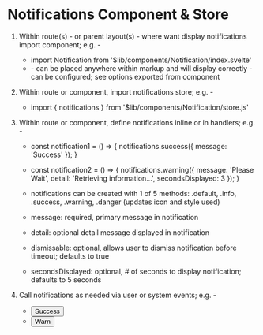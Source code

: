 # Notifications Component & Store

1. Within route(s) - or parent layout(s) - where want display notifications import component; e.g. -

   - import Notification from '$lib/components/Notification/index.svelte'
   - <Notification />
     - can be placed anywhere within markup and will display correctly
     - can be configured; see options exported from component

2. Within route or component, import notifications store; e.g. -

   - import { notifications } from '$lib/components/Notification/store.js'

3. Within route or component, define notifications inline or in handlers; e.g. -

   - const notification1 = () => { notifications.success({ message: 'Success' }); }
   - const notification2 = () => { notifications.warning({ message: 'Please Wait', detail: 'Retrieving information…', secondsDisplayed: 3 }); }

   - notifications can be created with 1 of 5 methods: .default, .info, .success, .warning, .danger (updates icon and style used)
   - message: required, primary message in notification
   - detail: optional detail message displayed in notification
   - dismissable: optional, allows user to dismiss notification before timeout; defaults to true
   - secondsDisplayed: optional, # of seconds to display notification; defaults to 5 seconds

4. Call notifications as needed via user or system events; e.g. -

   - <button on:click='{notification1}'>Success</button>
   - <button on:click='{notification2}'>Warn</button>
